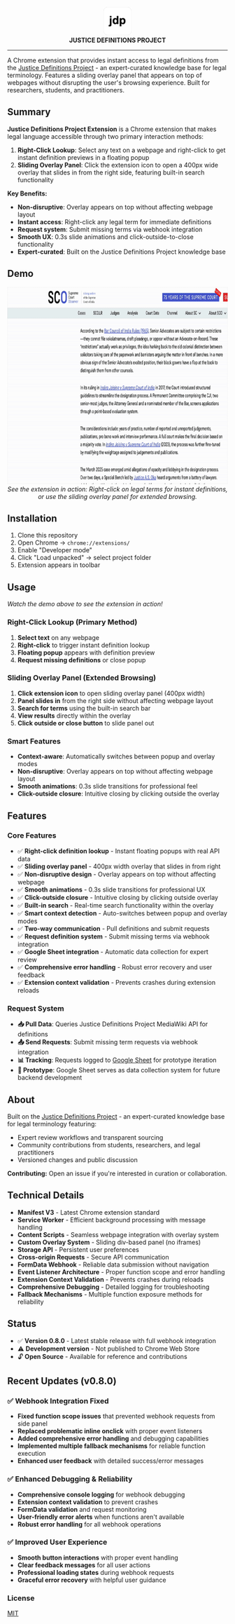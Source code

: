<p align="center">
  <img src="assets/icon128.png" alt="Justice Definitions Project" width="64" height="64">
  <br>
  <strong>JUSTICE DEFINITIONS PROJECT</strong>
</p>

---

A Chrome extension that provides instant access to legal definitions from the [Justice Definitions Project](https://jdc-definitions.wikibase.wiki/wiki/The_Justice_Definitions_Project) - an expert-curated knowledge base for legal terminology. Features a sliding overlay panel that appears on top of webpages without disrupting the user's browsing experience. Built for researchers, students, and practitioners.

## Summary

**Justice Definitions Project Extension** is a Chrome extension that makes legal language accessible through two primary interaction methods:

1. **Right-Click Lookup**: Select any text on a webpage and right-click to get instant definition previews in a floating popup
2. **Sliding Overlay Panel**: Click the extension icon to open a 400px wide overlay that slides in from the right side, featuring built-in search functionality

**Key Benefits:**
- **Non-disruptive**: Overlay appears on top without affecting webpage layout
- **Instant access**: Right-click any legal term for immediate definitions
- **Request system**: Submit missing terms via webhook integration
- **Smooth UX**: 0.3s slide animations and click-outside-to-close functionality
- **Expert-curated**: Built on the Justice Definitions Project knowledge base

## Demo

<p align="center">
  <img src="assets/jdp_demo.gif" alt="Justice Definitions Project Extension Demo" width="800" height="450">
  <br>
  <em>See the extension in action: Right-click on legal terms for instant definitions, or use the sliding overlay panel for extended browsing.</em>
</p>

## Installation

1. Clone this repository
2. Open Chrome → `chrome://extensions/`
3. Enable "Developer mode"
4. Click "Load unpacked" → select project folder
5. Extension appears in toolbar

## Usage

*Watch the demo above to see the extension in action!*

### Right-Click Lookup (Primary Method)
1. **Select text** on any webpage
2. **Right-click** to trigger instant definition lookup
3. **Floating popup** appears with definition preview
4. **Request missing definitions** or close popup

### Sliding Overlay Panel (Extended Browsing)
1. **Click extension icon** to open sliding overlay panel (400px width)
2. **Panel slides in** from the right side without affecting webpage layout
3. **Search for terms** using the built-in search bar
4. **View results** directly within the overlay
5. **Click outside or close button** to slide panel out

### Smart Features
- **Context-aware**: Automatically switches between popup and overlay modes
- **Non-disruptive**: Overlay appears on top without affecting webpage layout
- **Smooth animations**: 0.3s slide transitions for professional feel
- **Click-outside closure**: Intuitive closing by clicking outside the overlay

## Features

### Core Features
- ✅ **Right-click definition lookup** - Instant floating popups with real API data
- ✅ **Sliding overlay panel** - 400px width overlay that slides in from right
- ✅ **Non-disruptive design** - Overlay appears on top without affecting webpage
- ✅ **Smooth animations** - 0.3s slide transitions for professional UX
- ✅ **Click-outside closure** - Intuitive closing by clicking outside overlay
- ✅ **Built-in search** - Real-time search functionality within the overlay
- ✅ **Smart context detection** - Auto-switches between popup and overlay modes
- ✅ **Two-way communication** - Pull definitions and submit requests
- ✅ **Request definition system** - Submit missing terms via webhook integration
- ✅ **Google Sheet integration** - Automatic data collection for expert review
- ✅ **Comprehensive error handling** - Robust error recovery and user feedback
- ✅ **Extension context validation** - Prevents crashes during extension reloads

### Request System
- **📥 Pull Data**: Queries Justice Definitions Project MediaWiki API for definitions
- **📤 Send Requests**: Submit missing term requests via webhook integration
- **📊 Tracking**: Requests logged to [Google Sheet](https://docs.google.com/spreadsheets/d/15mdKhoJuhdzpeSCL0STRLFI5umMaDF5CCf0D5qiWbOY/edit?usp=sharing) for prototype iteration
- **🔬 Prototype**: Google Sheet serves as data collection system for future backend development

## About

Built on the [Justice Definitions Project](https://jdc-definitions.wikibase.wiki/wiki/The_Justice_Definitions_Project) - an expert-curated knowledge base for legal terminology featuring:
- Expert review workflows and transparent sourcing
- Community contributions from students, researchers, and legal practitioners
- Versioned changes and public discussion

**Contributing:** Open an issue if you're interested in curation or collaboration.

## Technical Details

- **Manifest V3** - Latest Chrome extension standard
- **Service Worker** - Efficient background processing with message handling
- **Content Scripts** - Seamless webpage integration with overlay system
- **Custom Overlay System** - Sliding div-based panel (no iframes)
- **Storage API** - Persistent user preferences
- **Cross-origin Requests** - Secure API communication
- **FormData Webhook** - Reliable data submission without navigation
- **Event Listener Architecture** - Proper function scope and error handling
- **Extension Context Validation** - Prevents crashes during reloads
- **Comprehensive Debugging** - Detailed logging for troubleshooting
- **Fallback Mechanisms** - Multiple function exposure methods for reliability

## Status

- ✅ **Version 0.8.0** - Latest stable release with full webhook integration
- ⚠️ **Development version** - Not published to Chrome Web Store
- 🔓 **Open Source** - Available for reference and contributions

## Recent Updates (v0.8.0)

### ✅ **Webhook Integration Fixed**
- **Fixed function scope issues** that prevented webhook requests from side panel
- **Replaced problematic inline onclick** with proper event listeners
- **Added comprehensive error handling** and debugging capabilities
- **Implemented multiple fallback mechanisms** for reliable function execution
- **Enhanced user feedback** with detailed success/error messages

### ✅ **Enhanced Debugging & Reliability**
- **Comprehensive console logging** for webhook debugging
- **Extension context validation** to prevent crashes
- **FormData validation** and request monitoring
- **User-friendly error alerts** when functions aren't available
- **Robust error handling** for all webhook operations

### ✅ **Improved User Experience**
- **Smooth button interactions** with proper event handling
- **Clear feedback messages** for all user actions
- **Professional loading states** during webhook requests
- **Graceful error recovery** with helpful user guidance

### License

[MIT](LICENSE)


 
